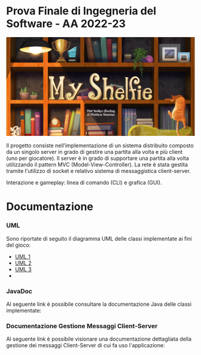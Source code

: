 # Prova Finale di Ingegneria del Software - AA 2022-23
![alt text](src/main/resources/images/Publisher_material/myshelfie.png)

Il progetto consiste nell’implementazione di un sistema distribuito composto da un singolo server in grado di gestire una partita alla volta e più client (uno per giocatore). Il server è in grado di supportare una partita alla volta utilizzando il pattern MVC (Model-View-Controller).
La rete è stata gestita tramite l'utilizzo di socket e relativo sistema di messaggistica client-server.

Interazione e gameplay: linea di comando (CLI) e grafica (GUI).


# Documentazione

### UML
Sono riportate di seguito il diagramma UML delle classi implementate ai fini del gioco:
- [UML 1](https://github.com/manuelamarenghi/proj-ingsw-ThomasShelfie/blob/main/uml/uml1.jpeg)
- [UML 2](https://github.com/manuelamarenghi/proj-ingsw-ThomasShelfie/blob/main/uml/uml2.jpeg)
- [UML 3](https://github.com/manuelamarenghi/proj-ingsw-ThomasShelfie/blob/main/uml/uml3.jpeg)
- 
### JavaDoc
Al seguente link è possibile consultare la documentazione Java delle classi implementate: 

### Documentazione Gestione Messaggi Client-Server
Al seguente link è possibile visionare una documentazione dettagliata della gestione dei messaggi Client-Server di cui fa uso l'applicazione: 


